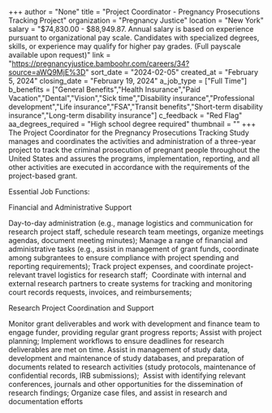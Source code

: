 +++
author = "None"
title = "Project Coordinator - Pregnancy Prosecutions Tracking Project"
organization = "Pregnancy Justice"
location = "New York"
salary = "$74,830.00 - $88,949.87. Annual salary is based on experience pursuant to organizational pay scale. Candidates with specialized degrees, skills, or experience may qualify for higher pay grades. (Full payscale available upon request)"
link = "https://pregnancyjustice.bamboohr.com/careers/34?source=aWQ9MjE%3D"
sort_date = "2024-02-05"
created_at = "February 5, 2024"
closing_date = "February 19, 2024"
a_job_type = ["Full Time"]
b_benefits = ["General Benefits","Health Insurance","Paid Vacation","Dental","Vision","Sick time","Disability insurance","Professional development","Life insurance","FSA","Transit benefits","Short-term disability insurance","Long-term disability insurance"]
c_feedback = "Red Flag"
aa_degrees_required = "High school degree required"
thumbnail = ""
+++
The Project Coordinator for the Pregnancy Prosecutions Tracking Study manages and coordinates the activities and administration of a three-year project to track the criminal prosecution of pregnant people throughout the United States and assures the programs, implementation, reporting, and all other activities are executed in accordance with the requirements of the project-based grant. 

Essential Job Functions:

Financial and Administrative Support

Day-to-day administration (e.g., manage logistics and communication for research project staff, schedule research team meetings, organize meetings agendas, document meeting minutes);
Manage a range of financial and administrative tasks (e.g., assist in management of grant funds, coordinate among subgrantees to ensure compliance with project spending and reporting requirements);
Track project expenses, and coordinate project-relevant travel logistics for research staff; 
Coordinate with internal and external research partners to create systems for tracking and monitoring court records requests, invoices, and reimbursements; 

Research Project Coordination and Support

Monitor grant deliverables and work with development and finance team to engage funder, providing regular grant progress reports;
Assist with project planning;
Implement workflows to ensure deadlines for research deliverables are met on time.
Assist in management of study data, development and maintenance of study databases, and preparation of documents related to research activities (study protocols, maintenance of confidential records, IRB submissions); 
Assist with identifying relevant conferences, journals and other opportunities for the dissemination of research findings;
Organize case files, and assist in research and documentation efforts
